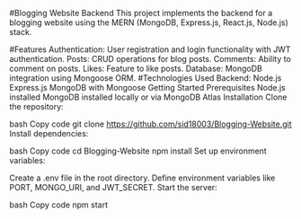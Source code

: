 #Blogging Website Backend
This project implements the backend for a blogging website using the MERN (MongoDB, Express.js, React.js, Node.js) stack.

#Features
Authentication: User registration and login functionality with JWT authentication.
Posts: CRUD operations for blog posts.
Comments: Ability to comment on posts.
Likes: Feature to like posts.
Database: MongoDB integration using Mongoose ORM.
#Technologies Used
Backend:
Node.js
Express.js
MongoDB with Mongoose
Getting Started
Prerequisites
Node.js installed
MongoDB installed locally or via MongoDB Atlas
Installation
Clone the repository:

bash
Copy code
git clone https://github.com/sid18003/Blogging-Website.git
Install dependencies:

bash
Copy code
cd Blogging-Website
npm install
Set up environment variables:

Create a .env file in the root directory.
Define environment variables like PORT, MONGO_URI, and JWT_SECRET.
Start the server:

bash
Copy code
npm start
